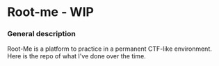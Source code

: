 # Root-me - WIP

### General description

Root-Me is a platform to practice in a permanent CTF-like environment.\
Here is the repo of what I've done over the time.